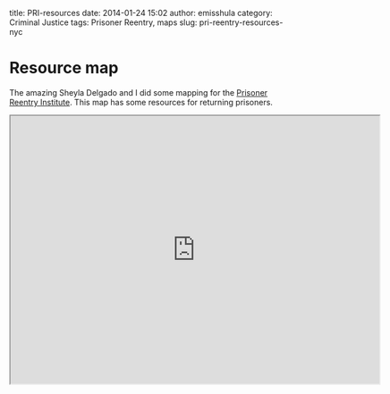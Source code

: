 title: PRI-resources
date: 2014-01-24 15:02
author: emisshula
category: Criminal Justice
tags: Prisoner Reentry, maps
slug: pri-reentry-resources-nyc

# Resource map

The amazing Sheyla Delgado and I did some mapping for the [Prisoner
Reentry Institute](<http://johnjayresearch.org/pri/> ). This map has
some resources for returning prisoners.

<iframe src="https://mapsengine.google.com/map/embed?mid=zturmsFXEOVk.k86YVp1bBWBs&output=embed" width="660" height="480"></iframe>